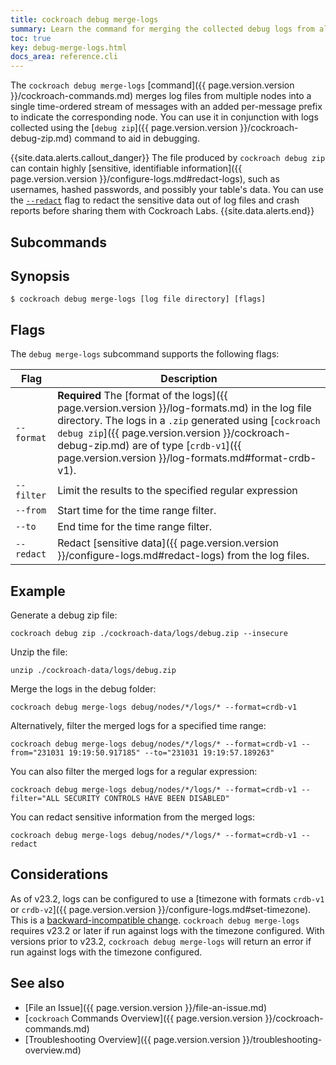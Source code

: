 ```yaml
---
title: cockroach debug merge-logs
summary: Learn the command for merging the collected debug logs from all nodes in your cluster.
toc: true
key: debug-merge-logs.html
docs_area: reference.cli
---
```


The `cockroach debug merge-logs` [command]({{ page.version.version }}/cockroach-commands.md) merges log files from multiple nodes into a single time-ordered stream of messages with an added per-message prefix to indicate the corresponding node. You can use it in conjunction with logs collected using the [`debug zip`]({{ page.version.version }}/cockroach-debug-zip.md) command to aid in debugging.

{{site.data.alerts.callout_danger}}
The file produced by `cockroach debug zip` can contain highly [sensitive, identifiable information]({{ page.version.version }}/configure-logs.md#redact-logs), such as usernames, hashed passwords, and possibly your table's data. You can use the [`--redact`](#example) flag to redact the sensitive data out of log files and crash reports before sharing them with Cockroach Labs.
{{site.data.alerts.end}}

## Subcommands


## Synopsis

~~~ shell
$ cockroach debug merge-logs [log file directory] [flags]
~~~

## Flags

The `debug merge-logs` subcommand supports the following flags:

Flag | Description
-----|-----------
`--format` | **Required** The [format of the logs]({{ page.version.version }}/log-formats.md) in the log file directory. The logs in a `.zip` generated using [`cockroach debug zip`]({{ page.version.version }}/cockroach-debug-zip.md) are of type [`crdb-v1`]({{ page.version.version }}/log-formats.md#format-crdb-v1).
`--filter` | Limit the results to the specified regular expression
`--from` | Start time for the time range filter.
`--to` | End time for the time range filter.
`--redact` | Redact [sensitive data]({{ page.version.version }}/configure-logs.md#redact-logs) from the log files.

## Example

Generate a debug zip file:

~~~ shell
cockroach debug zip ./cockroach-data/logs/debug.zip --insecure
~~~

Unzip the file:

~~~ shell
unzip ./cockroach-data/logs/debug.zip
~~~

Merge the logs in the debug folder:

~~~ shell
cockroach debug merge-logs debug/nodes/*/logs/* --format=crdb-v1
~~~

Alternatively, filter the merged logs for a specified time range:

~~~ shell
cockroach debug merge-logs debug/nodes/*/logs/* --format=crdb-v1 --from="231031 19:19:50.917185" --to="231031 19:19:57.189263"
~~~

You can also filter the merged logs for a regular expression:

~~~ shell
cockroach debug merge-logs debug/nodes/*/logs/* --format=crdb-v1 --filter="ALL SECURITY CONTROLS HAVE BEEN DISABLED"
~~~

You can redact sensitive information from the merged logs:

~~~ shell
cockroach debug merge-logs debug/nodes/*/logs/* --format=crdb-v1 --redact
~~~

## Considerations

As of v23.2, logs can be configured to use a [timezone with formats `crdb-v1` or `crdb-v2`]({{ page.version.version }}/configure-logs.md#set-timezone). This is a [backward-incompatible change](releases/v23.2.md#v23-2-0-alpha-1-backward-incompatible-changes). `cockroach debug merge-logs` requires v23.2 or later if run against logs with the timezone configured. With versions prior to v23.2, `cockroach debug merge-logs` will return an error if run against logs with the timezone configured.

## See also

- [File an Issue]({{ page.version.version }}/file-an-issue.md)
- [`cockroach` Commands Overview]({{ page.version.version }}/cockroach-commands.md)
- [Troubleshooting Overview]({{ page.version.version }}/troubleshooting-overview.md)
